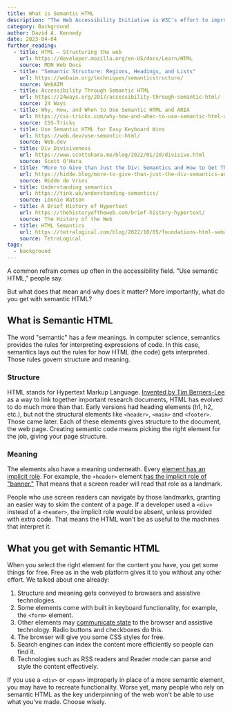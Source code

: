 ```yaml
---
title: What is Semantic HTML
description: "The Web Accessibility Initiative is W3C's effort to improve accessibility of the Web for people with disabilities."
category: Background
author: David A. Kennedy
date: 2023-04-04
further_reading:
  - title: HTML — Structuring the web
    url: https://developer.mozilla.org/en-US/docs/Learn/HTML
    source: MDN Web Docs
  - title: "Semantic Structure: Regions, Headings, and Lists"
    url: https://webaim.org/techniques/semanticstructure/
    source: WebAIM
  - title: Accessibility Through Semantic HTML
    url: https://24ways.org/2017/accessibility-through-semantic-html/
    source: 24 Ways
  - title: Why, How, and When to Use Semantic HTML and ARIA
    url: https://css-tricks.com/why-how-and-when-to-use-semantic-html-and-aria/
    source: CSS-Tricks
  - title: Use Semantic HTML for Easy Keyboard Wins
    url: https://web.dev/use-semantic-html/
    source: Web.dev
  - title: Div Divisiveness
    url: https://www.scottohara.me/blog/2022/01/20/divisive.html
    source: Scott O'Hara
  - title: "More to Give than Just the Div: Semantics and How to Get Them Right"
    url: https://hidde.blog/more-to-give-than-just-the-div-semantics-and-how-to-get-them-right/
    source: Hidde de Vries
  - title: Understanding semantics
    url: https://tink.uk/understanding-semantics/
    source: Léonie Watson
  - title: A Brief History of Hypertext
    url: https://thehistoryoftheweb.com/brief-history-hypertext/
    source: The History of the Web
  - title: HTML Semantics
    url: https://tetralogical.com/blog/2022/10/05/foundations-html-semantics/
    source: TetraLogical
tags:
  - background
---
```


A common refrain comes up often in the accessibility field. "Use semantic HTML," people say.

But what does that mean and why does it matter? More importantly, what do you get with semantic HTML?

## What is Semantic HTML

The word "semantic" has a few meanings. In computer science, semantics provides the rules for interpreting expressions of code. In this case, semantics lays out the rules for how HTML (the code) gets interpreted. Those rules govern structure and meaning.

### Structure

HTML stands for Hypertext Markup Language. [Invented by Tim Berners-Lee](https://home.cern/science/computing/birth-web/short-history-web) as a way to link together important research documents, HTML has evolved to do much more than that. Early versions had heading elements (h1, h2, etc.), but not the structural elements like `<header>`, `<main>` and `<footer>`. Those came later. Each of these elements gives structure to the document, the web page. Creating semantic code means picking the right element for the job, giving your page structure.

### Meaning

The elements also have a meaning underneath. Every [element has an implicit role](https://developer.mozilla.org/en-US/docs/Web/Accessibility/ARIA/Roles). For example, the `<header>` element [has the implicit role of "banner."](https://developer.mozilla.org/en-US/docs/Web/Accessibility/ARIA/Roles/landmark_role) That means that a screen reader will read that role as a landmark.

People who use screen readers can navigate by those landmarks, granting an easier way to skim the content of a page. If a developer used a `<div>` instead of a `<header>`, the implicit role would be absent, unless provided with extra code. That means the HTML won't be as useful to the machines that interpret it.

## What you get with Semantic HTML

When you select the right element for the content you have, you get some things for free. Free as in the web platform gives it to you without any other effort. We talked about one already:

1. Structure and meaning gets conveyed to browsers and assistive technologies.
2. Some elements come with built in keyboard functionality, for example, the `<form>` element.
3. Other elements may [communicate state](https://webaim.org/techniques/aria/#components) to the browser and assistive technology. Radio buttons and checkboxes do this.
4. The browser will give you some CSS styles for free.
5. Search engines can index the content more efficiently so people can find it.
6. Technologies such as RSS readers and Reader mode can parse and style the content effectively.

If you use a `<div>` or `<span>` improperly in place of a more semantic element, you may have to recreate functionality. Worse yet, many people who rely on semantic HTML as the key underpinning of the web won't be able to use what you've made. Choose wisely.
